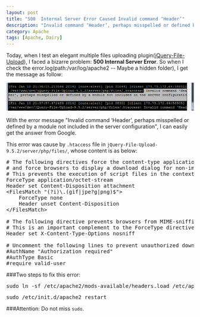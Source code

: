 ```yaml
---
layout: post
title: "500  Internal Server Error Caused Invalid command ‘Header’"
description: "Invalid command ‘Header’, perhaps misspelled or defined by a module not included in the server configuration"
category: Apache
tags: [Apache, Dairy]
---
```

Today, when I test an elegant multiple files uploading plugin([jQuery-File-Upload](https://github.com/blueimp/jQuery-File-Upload)), I faced a bizarre problem: **500 Internal Server Error**. So when I check the error.log(path:/var/log/apache2 -- Maybe a hidden folder), I get the message as follow:      
 
![Error Log](/images/blog/errorLog.png "Error Log")           

With the error message "Invalid command ‘Header’, perhaps misspelled or defined by a module not included in the server configuration", I can easily get the answer from Google. 

This error was cause by `.htaccess` file in `jQuery-File-Upload-9.5.2/server/php/files/`, whose content is as below:    
<pre class="brush: plain">
# The following directives force the content-type application/octet-stream
# and force browsers to display a download dialog for non-image files.
# This prevents the execution of script files in the context of the website:
ForceType application/octet-stream
Header set Content-Disposition attachment
&lt;FilesMatch "(?i)\.(gif|jpe?g|png)$">
	ForceType none
	Header unset Content-Disposition
&lt;/FilesMatch>

# The following directive prevents browsers from MIME-sniffing the content-type.
# This is an important complement to the ForceType directive above:
Header set X-Content-Type-Options nosniff

# Uncomment the following lines to prevent unauthorized download of files:
#AuthName "Authorization required"
#AuthType Basic
#require valid-user
</pre>

###Two steps to fix this error:  
<pre class="brush: bash">
sudo ln -sf /etc/apache2/mods-available/headers.load /etc/apache2/mods-enabled/headers.load
</pre>

<pre class="brush: bash">
sudo /etc/init.d/apache2 restart
</pre>

###Attention: Do not miss `sudo`.